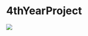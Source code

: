 # 4thYearProject
![](https://raw.githubusercontent.com/chayandatta/4thYearProject/master/final.png)
